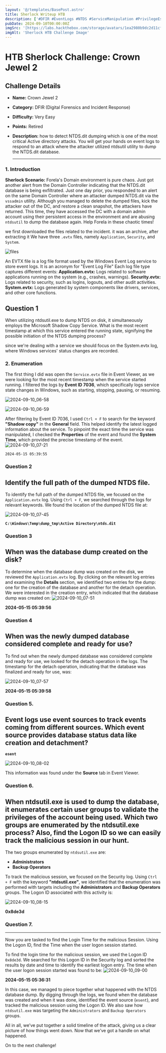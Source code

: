 ```yaml
---
layout: '@/templates/BasePost.astro'
title: Sherlock Writeup HTB
description: ['#DFIR #EventLogs #NTDS #ServiceManipulation #PrivilegeEscalation #LogonID #RootAccess']
pubDate: 2024-09-10T00:00:00Z
imgSrc: '[https://labs.hackthebox.com/storage/avatars/1ea2980b9dc2d11cf6a3f82f10ba8702.png](https://labs.hackthebox.com/storage/challenges/b137fdd1f79d56c7edf3365fea7520f2.png)'
imgAlt: 'Sherlock HTB Challenge Image'
---
```



# HTB Sherlock Challenge: Crown Jewel 2

## Challenge Details

- **Name:** Crown Jewel 2
- **Category:** DFIR (Digital Forensics and Incident Response)
- **Difficulty:** Very Easy
- **Points:**  Retired
- **Description:** how to detect NTDS.dit dumping which is one of the most critical Active directory attacks. You will get your hands on event logs to respond to an attack where the attacker utilized ntdsutil utility to dump the NTDS.dit database.

  -----


### 1. Introduction

**Sherlock Scenario:** Forela's Domain environment is pure chaos. Just got another alert from the Domain Controller indicating that the NTDS.dit database is being exfiltrated. Just one day prior, you responded to an alert on the same Domain Controller where an attacker dumped NTDS.dit via the `vssadmin` utility. Although you managed to delete the dumped files, kick the attacker out of the DC, and restore a clean snapshot, the attackers have returned. This time, they have accessed the DC with a domain admin account using their persistent access in the environment and are abusing `ntdsutil` to dump the database again. Help Forela in these chaotic times!


we first downloaded the files related to the incident. it was an archive, after extracting it
We have three `.evtx` files, namely `Application`, `Security`, and `System`.


![files](https://github.com/user-attachments/assets/2381048b-4d41-4a6b-9d75-d20485eb692d)



An EVTX file is a log file format used by the Windows Event Log service to store event logs. It is an acronym for "Event Log File"
Each log file type captures different events:
**Application.evtx:** Logs related to software applications running on the system (e.g., crashes, warnings).
**Security.evtx:** Logs related to security, such as logins, logouts, and other audit activities.
**System.evtx:** Logs generated by system components like drivers, services, and other core functions.

## Question 1
When utilizing ntdsutil.exe to dump NTDS on disk, it simultaneously employs the Microsoft Shadow Copy Service. What is the most recent timestamp at which this service entered the running state, signifying the possible initiation of the NTDS dumping process?

since we're dealing with a service we should focus on the System.evtx log, where Windows services' status changes are recorded.



### 2. Enumeration

The first thing I did was open the `Service.evtx` file in Event Viewer, as we were looking for the most recent timestamp when the service started running. I filtered the logs by **Event ID 7036**, which specifically logs service state changes in Windows, such as starting, stopping, pausing, or resuming.

![2024-09-10_06-58](https://github.com/user-attachments/assets/0ab3c528-2dc4-4f04-8379-15b4a98f626a)

![2024-09-10_06-59](https://github.com/user-attachments/assets/49adda3f-5c91-4106-be48-903033dbbd33)


After filtering by Event ID 7036, I used `Ctrl + F` to search for the keyword **"Shadow copy"** in the **General** field. This helped identify the latest logged information about the service. To pinpoint the exact time the service was manipulated, I checked the **Properties** of the event and found the **System Time**, which provided the precise timestamp of the event.
![2024-09-10_07-21](https://github.com/user-attachments/assets/5af8ba50-5fa6-48be-8c47-96524accda58)


`2024-05-15 05:39:55`


### Question 2
Identify the full path of the dumped NTDS file.
--
To identify the full path of the dumped NTDS file, we focused on the `Application.evtx` log. Using `Ctrl + F`, we searched through the logs for relevant keywords. We found the location of the dumped NTDS file at:

![2024-09-10_07-45](https://github.com/user-attachments/assets/767210be-9b8c-410d-a3c5-55fa392ee397)


**`C:\Windows\Temp\dump_tmp\Active Directory\ntds.dit`**

### Question 3
When was the database dump created on the disk?
----

To determine when the database dump was created on the disk, we reviewed the `Application.evtx` log. By clicking on the relevant log entries and examining the **Details** section, we identified two entries for the dump: one for the creation of the database and another for the detach operation. We were interested in the creation entry, which indicated that the database dump was created on:
![2024-09-10_07-51](https://github.com/user-attachments/assets/816f574c-8392-4884-b8a6-11a00d25d43b)


**2024-05-15 05:39:56**

### Question 4
When was the newly dumped database considered complete and ready for use?
----
To find out when the newly dumped database was considered complete and ready for use, we looked for the detach operation in the logs. The timestamp for the detach operation, indicating that the database was finalized and ready for use, was:

![2024-09-10_07-57](https://github.com/user-attachments/assets/7c2a1a85-9862-4a31-93c4-993a36901b7f)

**2024-05-15 05:39:58**


### Question 5.
Event logs use event sources to track events coming from different sources. Which event source provides database status data like creation and detachment?
----
**`esent`**


![2024-09-10_08-02](https://github.com/user-attachments/assets/ce109eff-7193-4f6c-b59f-b1d3ed830797)

This information was found under the **Source** tab in Event Viewer.

### Question 6. 
When ntdsutil.exe is used to dump the database, it enumerates certain user groups to validate the privileges of the account being used. Which two groups are enumerated by the ntdsutil.exe process? Also, find the Logon ID so we can easily track the malicious session in our hunt.
----
 The two groups enumerated by `ntdsutil.exe` are:

- **Administrators**
- **Backup Operators**

To track the malicious session, we focused on the Security log. Using `Ctrl + F` with the keyword **"ntdsutil.exe"**, we identified that the enumeration was performed with targets including the **Administrators** and **Backup Operators** groups. The Logon ID associated with this activity is:

![2024-09-10_08-15](https://github.com/user-attachments/assets/05d2db9c-f7b8-4836-8b0f-24723598505d)


**0x8de3d**

### Question 7.
----

Now you are tasked to find the Login Time for the malicious Session. Using the Logon ID, find the Time when the user logon session started.

To find the login time for the malicious session, we used the Logon ID `0x8de3d`. We searched for this Logon ID in the Security log and sorted the results by date and time to identify the earliest logon entry. The time when the user logon session started was found to be:
![2024-09-10_09-00](https://github.com/user-attachments/assets/c33aa801-6431-4d08-821a-05d69d7760da)

**2024-05-15 05:36:31**



In this case, we managed to piece together what happened with the NTDS database dump. By digging through the logs, we found when the database was created and when it was done, identified the event source (`esent`), and tracked the malicious session using the Logon ID. We also saw how `ntdsutil.exe` was targeting the `Administrators` and `Backup Operators` groups.

All in all, we’ve put together a solid timeline of the attack, giving us a clear picture of how things went down. Now that we’ve got a handle on what happened.

On to the next challenge!
